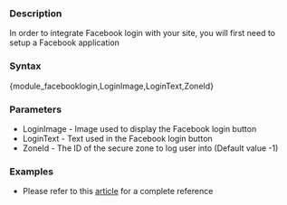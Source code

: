 <div class="description">
<h3 class="skiptoc">Description</h3>
<p>In order to integrate Facebook login with your site, you will first need to setup a Facebook application</p>
</div>
<div id="syntax">
<h3>Syntax</h3>
<p>{<span>module_facebooklogin,LoginImage,LoginText,ZoneId</span>}</p>
</div>
<div id="parameters">
<h3>Parameters</h3>
<ul>
    <li>LoginImage - Image used to display the Facebook login button</li>
    <li>LoginText - Text used in the Facebook login button</li>
    <li>ZoneId - The ID of the secure zone to log user into (Default value -1)</li>
</ul>
</div>
<div id="Examples">
<h3>Examples</h3>
<ul>
    <li>Please refer to this <a href="http://knowledgebase6.businesscatalyst.com/kb/crm-and-customer-related/social-media/facebook-login"> article</a> for a complete reference</li>
</ul>
</div>
